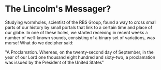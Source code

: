 The Lincolm's Messager?
=================

Studying wormholes, scientist of the RBS Group, found a way to cross small parts of our history by small portals that link to a certain time and place of our globe.
In one of these holes, we started receiving in recent weeks a number of well-known sounds, consisting of a binary set of variations, was morse! What do we decipher said:

"A Proclamation.
Whereas, on the twenty-second day of September, in the year of our Lord one thousand eight hundred and sixty-two, a proclamation was issued by the President of the United States"
